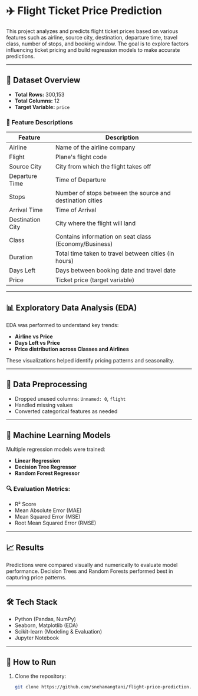 # ✈️ Flight Ticket Price Prediction

This project analyzes and predicts flight ticket prices based on various features such as airline, source city, destination, departure time, travel class, number of stops, and booking window. The goal is to explore factors influencing ticket pricing and build regression models to make accurate predictions.

---

## 📂 Dataset Overview

- **Total Rows:** 300,153  
- **Total Columns:** 12  
- **Target Variable:** `price`

### 📄 Feature Descriptions

| Feature           | Description                                                                 |
|------------------|-----------------------------------------------------------------------------|
| Airline           | Name of the airline company                                                 |
| Flight            | Plane's flight code                                                         |
| Source City       | City from which the flight takes off                                        |
| Departure Time    | Time of Departure                                                           |
| Stops             | Number of stops between the source and destination cities                   |
| Arrival Time      | Time of Arrival                                                             |
| Destination City  | City where the flight will land                                             |
| Class             | Contains information on seat class (Economy/Business)                      |
| Duration          | Total time taken to travel between cities (in hours)                        |
| Days Left         | Days between booking date and travel date                                   |
| Price             | Ticket price (target variable)                                              |

---

## 📊 Exploratory Data Analysis (EDA)

EDA was performed to understand key trends:
- **Airline vs Price**
- **Days Left vs Price**
- **Price distribution across Classes and Airlines**

These visualizations helped identify pricing patterns and seasonality.

---

## 🧹 Data Preprocessing

- Dropped unused columns: `Unnamed: 0`, `flight`
- Handled missing values
- Converted categorical features as needed

---

## 🤖 Machine Learning Models

Multiple regression models were trained:
- **Linear Regression**
- **Decision Tree Regressor**
- **Random Forest Regressor**

### 🔍 Evaluation Metrics:
- R² Score
- Mean Absolute Error (MAE)
- Mean Squared Error (MSE)
- Root Mean Squared Error (RMSE)

---

## 📈 Results

Predictions were compared visually and numerically to evaluate model performance. Decision Trees and Random Forests performed best in capturing price patterns.

---

## 🛠️ Tech Stack

- Python (Pandas, NumPy)
- Seaborn, Matplotlib (EDA)
- Scikit-learn (Modeling & Evaluation)
- Jupyter Notebook

---

## 🚀 How to Run

1. Clone the repository:
   ```bash
   git clone https://github.com/snehamangtani/flight-price-prediction.git
